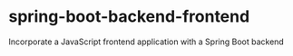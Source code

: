 # spring-boot-backend-frontend
Incorporate a JavaScript frontend application with a Spring Boot backend
